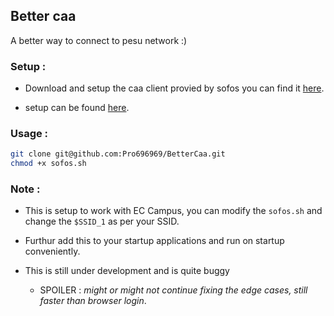 ## Better caa

A better way to connect to pesu network :)

### Setup :

- Download and setup the caa client provied by sofos you can find it [here](https://www.google.com).

- setup can be found [here](https://docs.sophos.com/nsg/sophos-firewall/19.5/Help/en-us/webhelp/onlinehelp/UserPortalHelp/DownloadClient/index.html#authentication-clients-and-server-cas-for-computers).

### Usage :

```bash
git clone git@github.com:Pro696969/BetterCaa.git
chmod +x sofos.sh
```

### Note :
- This is setup to work with EC Campus, you can modify the `sofos.sh` and change the `$SSID_1` as per your SSID.

- Furthur add this to your startup applications and run on startup conveniently.

- This is still under development and is quite buggy 
    - SPOILER : _might or might not continue fixing the edge cases, still faster than browser login_.
